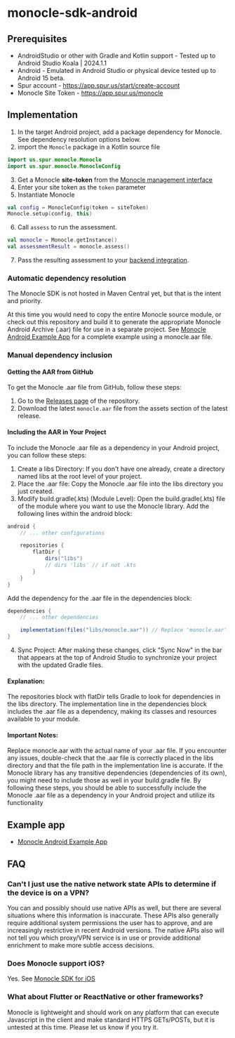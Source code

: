 # monocle-sdk-android

## Prerequisites
* AndroidStudio or other with Gradle and Kotlin support - Tested up to Android Studio Koala | 2024.1.1
* Android - Emulated in Android Studio or physical device tested up to Android 15 beta.
* Spur account - https://app.spur.us/start/create-account
* Monocle Site Token - https://app.spur.us/monocle

## Implementation
1. In the target Android project, add a package dependency for Monocle.  See dependency resolution options below.
2. import the `Monocle` package in a Kotlin source file
```kotlin
import us.spur.monocle.Monocle
import us.spur.monocle.MonocleConfig
```
3. Get a Monocle **site-token** from the [Monocle management interface](https://app.spur.us/monocle)
4. Enter your site token as the `token` parameter
5. Instantiate Monocle 
```kotlin
val config = MonocleConfig(token = siteToken)
Monocle.setup(config, this)
```
6. Call `assess` to run the assessment.
```kotlin
val monocle = Monocle.getInstance()
val assessmentResult = monocle.assess()
```
7. Pass the resulting assessment to your [backend integration](https://docs.spur.us/monocle?id=backend-integration).

### Automatic dependency resolution

The Monocle SDK is not hosted in Maven Central yet, but that is the intent and priority.

At this time you would need to copy the entire Monocle source module, or check out this repository and build it to generate the appropriate Monocle Android Archive (.aar) file for use in a separate project.  See [Monocle Android Example App](https://github.com/spurintel/monocle-example-android) for a complete example using a monocle.aar file.

### Manual dependency inclusion

#### Getting the AAR from GitHub

To get the Monocle .aar file from GitHub, follow these steps:
1. Go to the [Releases page](https://github.com/spurintel/monocle-sdk-android/releases) of the repository.
2. Download the latest `monocle.aar` file from the assets section of the latest release.

#### Including the AAR in Your Project
To include the Monocle .aar file as a dependency in your Android project, you can follow these steps:
1. Create a libs Directory:
   If you don't have one already, create a directory named libs at the root level of your project.
2. Place the .aar file:
   Copy the Monocle .aar file into the libs directory you just created.
3. Modify build.gradle(.kts) (Module Level):
   Open the build.gradle(.kts) file of the module where you want to use the Monocle library.
   Add the following lines within the android block:
```gradle
android {
    // ... other configurations

    repositories {
        flatDir {
            dirs("libs")
            // dirs 'libs' // if not .kts
        }
    }
}
```
Add the dependency for the .aar file in the dependencies block:
```gradle
dependencies {
    // ... other dependencies

    implementation(files("libs/monocle.aar")) // Replace 'monocle.aar' with the actual file name
}
```
4. Sync Project:
   After making these changes, click "Sync Now" in the bar that appears at the top of Android Studio to synchronize your project with the updated Gradle files.

#### Explanation:
The repositories block with flatDir tells Gradle to look for dependencies in the libs directory.
The implementation line in the dependencies block includes the .aar file as a dependency, making its classes and resources available to your module.

#### Important Notes:
Replace monocle.aar with the actual name of your .aar file.
If you encounter any issues, double-check that the .aar file is correctly placed in the libs directory and that the file path in the implementation line is accurate.
If the Monocle library has any transitive dependencies (dependencies of its own), you might need to include those as well in your build.gradle file.
By following these steps, you should be able to successfully include the Monocle .aar file as a dependency in your Android project and utilize its functionality

## Example app

* [Monocle Android Example App](https://github.com/spurintel/monocle-example-android)

## FAQ

### Can't I just use the native network state APIs to determine if the device is on a VPN?

You can and possibly should use native APIs as well, but there are several situations where this information is inaccurate.  These APIs also generally require additional system permissions the user has to approve, and are increasingly restrictive in recent Android versions.  The native APIs also will not tell you which proxy/VPN service is in use or provide additional enrichment to make more subtle access decisions.

### Does Monocle support iOS?
Yes. See [Monocle SDK for iOS](https://github.com/spurintel/monocle-sdk-ios)

### What about Flutter or ReactNative or other frameworks?
Monocle is lightweight and should work on any platform that can execute Javascript in the client and make standard HTTPS GETs/POSTs, but it is untested at this time.  Please let us know if you try it.